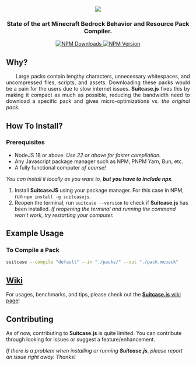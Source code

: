 <p align="center">
    <img src="https://raw.githubusercontent.com/TBroz15/SuitcaseJS/main/SuitcaseJS_Logo.png" />
    <h3 align="center">State of the art Minecraft Bedrock Behavior and Resource Pack Compiler.</h3>
</p>

<div align="center">
    <a href="https://www.npmjs.com/package/suitcasejs">
        <img alt="NPM Downloads" src="https://img.shields.io/npm/d18m/suitcasejs?color=dodgerblue&logoColor=white"/>
        <img alt="NPM Version" src="https://img.shields.io/npm/v/suitcasejs?">
    </a>
</div>

## Why?

<p align="justify">&nbsp;&nbsp;&nbsp;&nbsp;&nbsp;&nbsp;Large packs contain lengthy characters, unnecessary whitespaces, and uncompressed files, scripts, and assets. Downloading these packs would be a pain for the users due to slow internet issues. <b>Suitcase.js</b> fixes this by making it compact as much as possible, reducing the bandwidth need to download a specific pack and gives micro-optimizations <i>vs. the original pack.</i></p>

## How To Install?

### Prerequisites

- NodeJS 18 or above. _Use 22 or above for faster compilation._
- Any Javascript package manager such as NPM, PNPM Yarn, Bun, etc.
- A fully functional computer _of course!_

_You can install it locally as you want to, **but you have to include npx**._

1. Install **SuitcaseJS** using your package manager. For this case in NPM, run `npm install -g suitcasejs`.
2. Reopen the terminal, run `suitcase --version` to check if **Suitcase.js** has been installed. _If reopening the terminal and running the command won't work, try restarting your computer._

## Example Usage

### To Compile a Pack

```cmd
suitcase --compile "default" --in "./packs/" --out "./pack.mcpack"
```

## [Wiki](https://github.com/TBroz15/SuitcaseJS/wiki)

For usages, benchmarks, and tips, please check out the [**Suitcase.js** wiki page](https://github.com/TBroz15/SuitcaseJS/wiki)!

## Contributing

As of now, contributing to **Suitcase.js** is quite limited. You can contribute through looking for issues or suggest a feature/enhancement.

_If there is a problem when installing or running_ **_Suitcase.js_**, _please report an issue right away. Thanks!_
